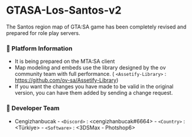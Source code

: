 # GTASA-Los-Santos-v2
The Santos region map of GTA:SA game has been completely revised and prepared for role play servers.

### :mega: Platform Information

- It is being prepared on the MTA:SA client
- Map modeling and embeds use the library designed by the ov community team with full performance. ( `<Assetify-Library>` : <https://github.com/ov-sa/Assetify-Library>) 
- If you want the changes you have made to be valid in the original version, you can have them added by sending a change request.

### :mega: Developer Team
- Cengizhanbucak - `<Discord>` : <cengizhanbucak#6664> - `<Country>` : <Türkiye> - `<Software>` : <3DSMax - Photshop6>
